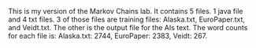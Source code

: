 This is my version of the Markov Chains lab. It contains 5 files. 1 java file and 4 txt files. 3 of those files are training files: Alaska.txt, EuroPaper.txt, and Veidt.txt. The other is the output file for the AIs text. 
The word counts for each file is: Alaska.txt: 2744, EuroPaper: 2383, Veidt: 267.
